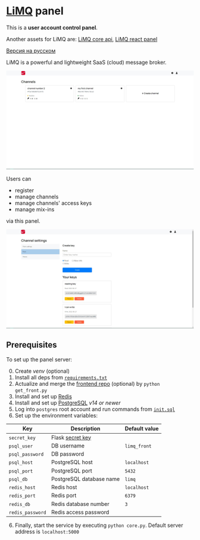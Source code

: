 # [LiMQ](https://github.com/emmitrin/limq) panel

This is a **user account control panel**.

Another assets for LiMQ are: [LiMQ core api](https://github.com/emmitrin/limq), [LiMQ react panel](https://github.com/tikovka72/limq-front)

[Версия на русском](README.ru.md)

LiMQ is a powerful and lightweight SaaS (cloud) message broker.

![channels](assets/channels.jpg)

Users can
- register
- manage channels
- manage channels' access keys
- manage mix-ins

via this panel.

![keys](assets/keys.jpg)

## Prerequisites
To set up the panel server:

0. Create *venv* (optional)
1. Install all deps from [`requirements.txt`](requirements.txt)
2. Actualize and merge the [frontend repo](https://github.com/tikovka72/limq-front) (optional) by `python get_front.py`
3. Install and set up [Redis](https://redis.io/) 
4. Install and set up [PostgreSQL](https://www.postgresql.org/) _v14 or newer_
5. Log into `postgres` root account and run commands from [`init.sql`](storage/init.sql)
6. Set up the environment variables:

| Key | Description | Default value |
|----------|----------|-----------------------|
| `secret_key` | Flask [secret key](https://flask.palletsprojects.com/en/2.1.x/config/#SECRET_KEY) | |
| `psql_user` | DB username | `limq_front` | 
| `psql_password` | DB password |  |
| `psql_host` | PostgreSQL host | `localhost` | 
| `psql_port` |  PostgreSQL port | `5432` |
| `psql_db` | PostgreSQL database name | `limq` |
| `redis_host` | Redis host | `localhost` |
| `redis_port` | Redis port | `6379` | 
| `redis_db` | Redis database number | `3` | 
| `redis_password` | Redis access password |  | 

6. Finally, start the service by executing `python core.py`. Default server address is `localhost:5000`

